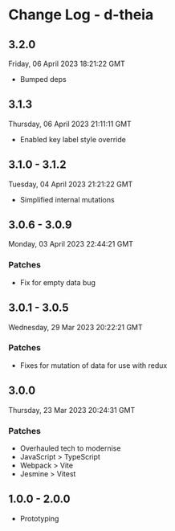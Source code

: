 # Change Log - d-theia

## 3.2.0

Friday, 06 April 2023 18:21:22 GMT

- Bumped deps

## 3.1.3

Thursday, 06 April 2023 21:11:11 GMT

- Enabled key label style override

## 3.1.0 - 3.1.2

Tuesday, 04 April 2023 21:21:22 GMT

- Simplified internal mutations

## 3.0.6 - 3.0.9

Monday, 03 April 2023 22:44:21 GMT

### Patches

- Fix for empty data bug

## 3.0.1 - 3.0.5

Wednesday, 29 Mar 2023 20:22:21 GMT

### Patches

- Fixes for mutation of data for use with redux

## 3.0.0

Thursday, 23 Mar 2023 20:24:31 GMT

### Patches

- Overhauled tech to modernise
- JavaScript > TypeScript
- Webpack > Vite
- Jesmine > Vitest

## 1.0.0 - 2.0.0

- Prototyping
